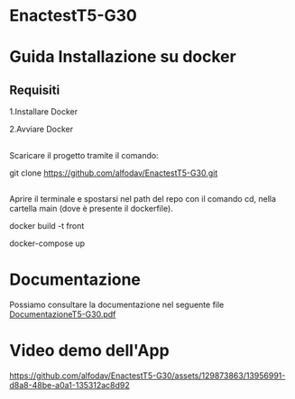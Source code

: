 # EnactestT5-G30
# Guida Installazione su docker
## Requisiti

1.Installare Docker

2.Avviare Docker
##
Scaricare il progetto tramite il comando:

git clone https://github.com/alfodav/EnactestT5-G30.git
##
Aprire il terminale e spostarsi nel path del repo con il comando cd, nella cartella main (dove è presente il dockerfile).

docker build -t front

docker-compose up
##






# Documentazione
Possiamo consultare la documentazione nel seguente file
[DocumentazioneT5-G30.pdf](https://github.com/alfodav/EnactestT5-G30/files/12053768/DocumentazioneT5-G30.pdf)

# Video demo dell'App


https://github.com/alfodav/EnactestT5-G30/assets/129873863/13956991-d8a8-48be-a0a1-135312ac8d92



